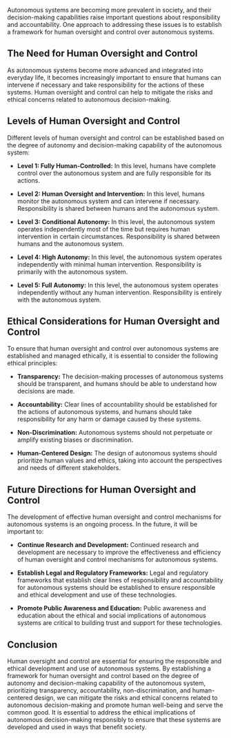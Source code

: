 
Autonomous systems are becoming more prevalent in society, and their decision-making capabilities raise important questions about responsibility and accountability. One approach to addressing these issues is to establish a framework for human oversight and control over autonomous systems.

The Need for Human Oversight and Control
----------------------------------------

As autonomous systems become more advanced and integrated into everyday life, it becomes increasingly important to ensure that humans can intervene if necessary and take responsibility for the actions of these systems. Human oversight and control can help to mitigate the risks and ethical concerns related to autonomous decision-making.

Levels of Human Oversight and Control
-------------------------------------

Different levels of human oversight and control can be established based on the degree of autonomy and decision-making capability of the autonomous system:

* **Level 1: Fully Human-Controlled:** In this level, humans have complete control over the autonomous system and are fully responsible for its actions.

* **Level 2: Human Oversight and Intervention:** In this level, humans monitor the autonomous system and can intervene if necessary. Responsibility is shared between humans and the autonomous system.

* **Level 3: Conditional Autonomy:** In this level, the autonomous system operates independently most of the time but requires human intervention in certain circumstances. Responsibility is shared between humans and the autonomous system.

* **Level 4: High Autonomy:** In this level, the autonomous system operates independently with minimal human intervention. Responsibility is primarily with the autonomous system.

* **Level 5: Full Autonomy:** In this level, the autonomous system operates independently without any human intervention. Responsibility is entirely with the autonomous system.

Ethical Considerations for Human Oversight and Control
------------------------------------------------------

To ensure that human oversight and control over autonomous systems are established and managed ethically, it is essential to consider the following ethical principles:

* **Transparency:** The decision-making processes of autonomous systems should be transparent, and humans should be able to understand how decisions are made.

* **Accountability:** Clear lines of accountability should be established for the actions of autonomous systems, and humans should take responsibility for any harm or damage caused by these systems.

* **Non-Discrimination:** Autonomous systems should not perpetuate or amplify existing biases or discrimination.

* **Human-Centered Design:** The design of autonomous systems should prioritize human values and ethics, taking into account the perspectives and needs of different stakeholders.

Future Directions for Human Oversight and Control
-------------------------------------------------

The development of effective human oversight and control mechanisms for autonomous systems is an ongoing process. In the future, it will be important to:

* **Continue Research and Development:** Continued research and development are necessary to improve the effectiveness and efficiency of human oversight and control mechanisms for autonomous systems.

* **Establish Legal and Regulatory Frameworks:** Legal and regulatory frameworks that establish clear lines of responsibility and accountability for autonomous systems should be established to ensure responsible and ethical development and use of these technologies.

* **Promote Public Awareness and Education:** Public awareness and education about the ethical and social implications of autonomous systems are critical to building trust and support for these technologies.

Conclusion
----------

Human oversight and control are essential for ensuring the responsible and ethical development and use of autonomous systems. By establishing a framework for human oversight and control based on the degree of autonomy and decision-making capability of the autonomous system, prioritizing transparency, accountability, non-discrimination, and human-centered design, we can mitigate the risks and ethical concerns related to autonomous decision-making and promote human well-being and serve the common good. It is essential to address the ethical implications of autonomous decision-making responsibly to ensure that these systems are developed and used in ways that benefit society.
